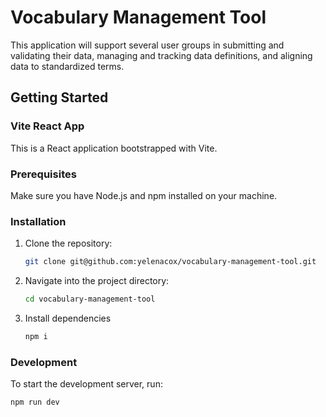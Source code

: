 # Vocabulary Management Tool
This application will support several user groups in submitting and validating their data, managing and tracking data definitions, and aligning data to standardized terms. 

## Getting Started
### Vite React App

This is a React application bootstrapped with Vite. 

### Prerequisites

Make sure you have Node.js and npm installed on your machine.

### Installation

1. Clone the repository:

   ```sh
   git clone git@github.com:yelenacox/vocabulary-management-tool.git

2. Navigate into the project directory:

   ```sh
   cd vocabulary-management-tool
3. Install dependencies

   ```sh
   npm i

### Development
To start the development server, run:

```sh
npm run dev



